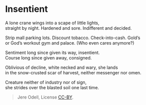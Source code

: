 # Insentient

A lone crane wings into a scape of little lights,  
straight by night. Hardened and sore. Indifferent and decided.

Strip mall parking lots. Discount tobacco. Check-into-cash. Gold’s  
or God’s workout gym and palace. (Who even cares anymore?)

Sentiment long since given its way, insentient.  
Course long since given away, consigned.

Oblivious of decline, white necked and wary, she lands  
in the snow-crusted scar of harvest, neither messenger nor omen.

Creature neither of industry nor of sign,  
she strides over the blasted soil one last time.

>Jere Odell, License [CC-BY](https://creativecommons.org/licenses/by/4.0/).